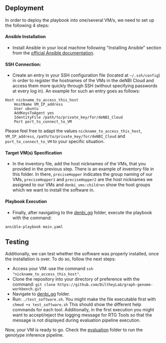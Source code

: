 ## Deployment

In order to deploy the playbook into one/several VM/s, we need to set up the following 4 steps:

#### Ansible Installation 
- Install Ansible in your local machine following "Installing Ansible" section from the [official Ansible documentation](https://docs.ansible.com/ansible/latest/installation_guide/intro_installation.html).

#### SSH Connection: 
- Create an entry in your SSH configuration file (located at `~/.ssh/config`) in order to register the hostnames of the VMs in the deNBI Cloud and access them more quickly through SSH (without specifying passwords at every log in). An example for such an entry goes as follows:

```
Host nickname_to_access_this_host
    HostName VM_IP_address
    User ubuntu
    AddKeysToAgent yes
    IdentityFile /path/to/private_key/for/deNBI_Cloud
    Port port_to_connect_to_VM
```

Please feel free to adapt the values `nickname_to_access_this_host`, `VM_IP_address`, `/path/to/private_key/for/deNBI_Cloud` and `port_to_connect_to_VM` to your specific situation.   

#### Target VM(s) Specification
- In the inventory file, add the host nicknames of the VMs, that you provided in the previous step. There is an example of inventory file in this folder. In there, `preciseHopper` indicates the group naming of our VMs, `preciseHopper1` and `preciseHopper2` are the host nicknames we assigned to our VMs and `denbi_vms:children` show the host groups which we want to install the software in.

#### Playbook Execution
- Finally, after navigating to the [denbi_gg](https://github.com/DiltheyLab/graph-genome-workbench/tree/master/denbi_gg) folder, execute the playbook with the command:

`ansible-playbook main.yaml`

## Testing

Additionally, we can test whether the software was properly installed, once the installation is over. To do so, follow the next steps:
- Access your VM: use the command `ssh "nickname_to_access_this_host"`.
- Clone the repository into your directory of preference with the command: `git clone https://github.com/DiltheyLab/graph-genome-workbench.git`
- Navigate to [denbi_gg](https://github.com/DiltheyLab/graph-genome-workbench/tree/master/denbi_gg) folder.
- Run: `./test_software.sh`. You might make the file executable first with `chmod +x test_software.sh`  This should show the different help commands for each tool. Additionally, in the first execution you might want to accept/reject the logging message for RTG Tools so that the message is not displayed during evaluation pipeline execution.


Now, your VM is ready to go. Check the [evaluation](https://github.com/DiltheyLab/graph-genome-workbench/tree/master/evaluation_pangenie) folder to run the genotype inference pipeline.
